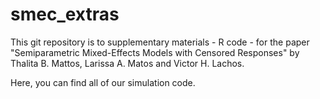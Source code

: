 # smec_extras

This git repository is to supplementary materials - R code - for the paper "Semiparametric Mixed-Effects Models with Censored Responses" by Thalita B. Mattos, Larissa A. Matos and Victor H. Lachos.

Here, you can find all of our simulation code. 